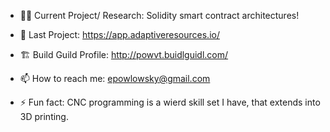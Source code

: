 - 👨‍💻 Current Project/ Research: Solidity smart contract architectures!
- 🎉 Last Project: https://app.adaptiveresources.io/
- 🏗️ Build Guild Profile: http://powvt.buidlguidl.com/ 

- 📫 How to reach me: epowlowsky@gmail.com

- ⚡ Fun fact: CNC programming is a wierd skill set I have, that extends into 3D printing. 
